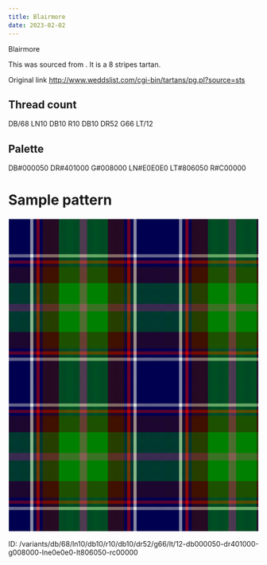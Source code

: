 ```yaml
---
title: Blairmore
date: 2023-02-02
---
```

Blairmore

This was sourced from <no value>.  It is a 8 stripes tartan.

Original link http://www.weddslist.com/cgi-bin/tartans/pg.pl?source=sts

## Thread count
DB/68 LN10 DB10 R10 DB10 DR52 G66 LT/12

## Palette
DB#000050 DR#401000 G#008000 LN#E0E0E0 LT#806050 R#C00000

# Sample pattern

![Tartan detail](tartan.png "DB/68 LN10 DB10 R10 DB10 DR52 G66 LT/12 tartan")

ID: /variants/db/68/ln10/db10/r10/db10/dr52/g66/lt/12-db000050-dr401000-g008000-lne0e0e0-lt806050-rc00000